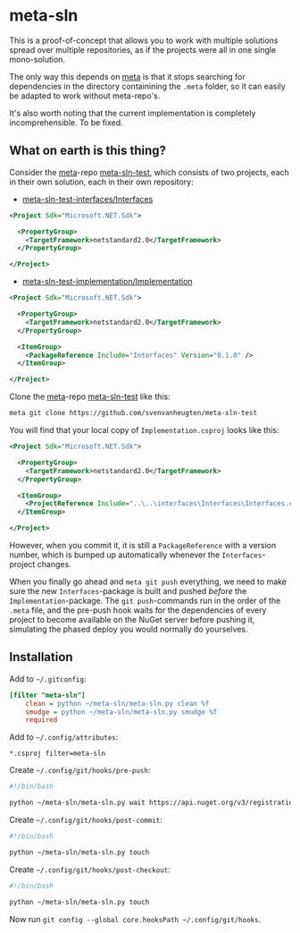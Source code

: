 meta-sln
========

This is a proof-of-concept that allows you to work with multiple solutions spread over multiple repositories, as if the projects were all in one single mono-solution.

The only way this depends on [meta](https://github.com/mateodelnorte/meta) is that it stops searching for dependencies in the directory containining the `.meta` folder, so it can easily be adapted to work without meta-repo's.

It's also worth noting that the current implementation is completely incomprehensible. To be fixed.

What on earth is this thing?
----------------------------
Consider the [meta](https://github.com/mateodelnorte/meta)-repo [meta-sln-test](https://github.com/svenvanheugten/meta-sln-test), which consists of two projects, each in their own solution, each in their own repository:

- [meta-sln-test-interfaces/Interfaces](https://github.com/svenvanheugten/meta-sln-test-interfaces/blob/master/Interfaces/Interfaces.csproj)

```xml
<Project Sdk="Microsoft.NET.Sdk">

  <PropertyGroup>
    <TargetFramework>netstandard2.0</TargetFramework>
  </PropertyGroup>

</Project>
```

- [meta-sln-test-implementation/Implementation](https://github.com/svenvanheugten/meta-sln-test-implementation/blob/master/Implementation/Implementation.csproj)

```xml
<Project Sdk="Microsoft.NET.Sdk">

  <PropertyGroup>
    <TargetFramework>netstandard2.0</TargetFramework>
  </PropertyGroup>

  <ItemGroup>
    <PackageReference Include="Interfaces" Version="0.1.0" />
  </ItemGroup>

</Project>
```

Clone the [meta](https://github.com/mateodelnorte/meta)-repo [meta-sln-test](https://github.com/svenvanheugten/meta-sln-test) like this:

```bash
meta git clone https://github.com/svenvanheugten/meta-sln-test
```

You will find that your local copy of `Implementation.csproj` looks like this:

```xml
<Project Sdk="Microsoft.NET.Sdk">

  <PropertyGroup>
    <TargetFramework>netstandard2.0</TargetFramework>
  </PropertyGroup>

  <ItemGroup>
    <ProjectReference Include="..\..\interfaces\Interfaces\Interfaces.csproj" />
  </ItemGroup>

</Project>
```

However, when you commit it, it is still a `PackageReference` with a version number, which is bumped up automatically whenever the `Interfaces`-project changes.

When you finally go ahead and `meta git push` everything, we need to make sure the new `Interfaces`-package is built and pushed _before_ the `Implementation`-package. The `git push`-commands run in the order of the `.meta` file, and the pre-push hook waits for the dependencies of every project to become available on the NuGet server before pushing it, simulating the phased deploy you would normally do yourselves.


Installation
------------
Add to `~/.gitconfig`:

```ini
[filter "meta-sln"]
    clean = python ~/meta-sln/meta-sln.py clean %f
    smudge = python ~/meta-sln/meta-sln.py smudge %f
    required
```

Add to `~/.config/attributes`:

```
*.csproj filter=meta-sln
```

Create `~/.config/git/hooks/pre-push`:

```bash
#!/bin/bash

python ~/meta-sln/meta-sln.py wait https://api.nuget.org/v3/registration3
```

Create `~/.config/git/hooks/post-commit`:

```bash
#!/bin/bash

python ~/meta-sln/meta-sln.py touch
```

Create `~/.config/git/hooks/post-checkout`:

```bash
#!/bin/bash

python ~/meta-sln/meta-sln.py touch
```

Now run `git config --global core.hooksPath ~/.config/git/hooks`.
